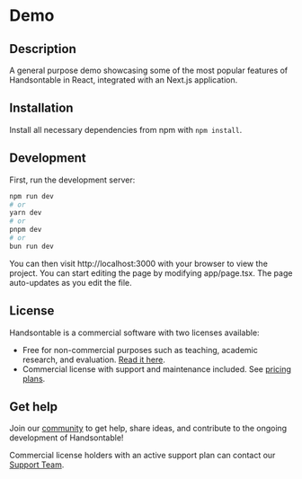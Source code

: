 # Demo

## Description

A general purpose demo showcasing some of the most popular features of Handsontable in React, integrated with an Next.js application.

## Installation

Install all necessary dependencies from npm with `npm install`.

## Development

First, run the development server:

```bash
npm run dev
# or
yarn dev
# or
pnpm dev
# or
bun run dev
```

You can then visit http://localhost:3000 with your browser to view the project. You can start editing the page by modifying app/page.tsx. The page auto-updates as you edit the file.

## License

Handsontable is a commercial software with two licenses available:

- Free for non-commercial purposes such as teaching, academic research, and evaluation. [Read it here](https://github.com/handsontable/handsontable/blob/master/handsontable-non-commercial-license.pdf).
- Commercial license with support and maintenance included. See [pricing plans](https://handsontable.com/pricing).

## Get help

Join our [community](https://github.com/handsontable/handsontable/discussions) to get help, share ideas, and contribute to the ongoing development of Handsontable!

Commercial license holders with an active support plan can contact our [Support Team](https://handsontable.com/contact?category=technical_support).

